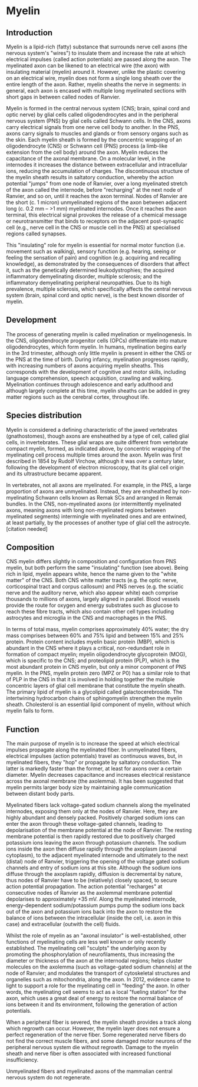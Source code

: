# Myelin

## Introduction

Myelin is a lipid-rich (fatty) substance that surrounds nerve cell axons (the nervous system's "wires") to insulate them and increase the rate at which electrical impulses (called action potentials) are passed along the axon. The myelinated axon can be likened to an electrical wire (the axon) with insulating material (myelin) around it. However, unlike the plastic covering on an electrical wire, myelin does not form a single long sheath over the entire length of the axon. Rather, myelin sheaths the nerve in segments: in general, each axon is encased with multiple long myelinated sections with short gaps in between called nodes of Ranvier.

Myelin is formed in the central nervous system (CNS; brain, spinal cord and optic nerve) by glial cells called oligodendrocytes and in the peripheral nervous system (PNS) by glial cells called Schwann cells. In the CNS, axons carry electrical signals from one nerve cell body to another. In the PNS, axons carry signals to muscles and glands or from sensory organs such as the skin. Each myelin sheath is formed by the concentric wrapping of an oligodendrocyte (CNS) or Schwann cell (PNS) process (a limb-like extension from the cell body) around the axon. Myelin reduces the capacitance of the axonal membrane. On a molecular level, in the internodes it increases the distance between extracellular and intracellular ions, reducing the accumulation of charges. The discontinuous structure of the myelin sheath results in saltatory conduction, whereby the action potential "jumps" from one node of Ranvier, over a long myelinated stretch of the axon called the internode, before "recharging" at the next node of Ranvier, and so on, until it reaches the axon terminal. Nodes of Ranvier are the short (c. 1 micron) unmyelinated regions of the axon between adjacent long (c. 0.2 mm – >1 mm) myelinated internodes. Once it reaches the axon terminal, this electrical signal provokes the release of a chemical message or neurotransmitter that binds to receptors on the adjacent post-synaptic cell (e.g., nerve cell in the CNS or muscle cell in the PNS) at specialised regions called synapses.

This "insulating" role for myelin is essential for normal motor function (i.e. movement such as walking), sensory function (e.g. hearing, seeing or feeling the sensation of pain) and cognition (e.g. acquiring and recalling knowledge), as demonstrated by the consequences of disorders that affect it, such as the genetically determined leukodystrophies; the acquired inflammatory demyelinating disorder, multiple sclerosis; and the inflammatory demyelinating peripheral neuropathies. Due to its high prevalence, multiple sclerosis, which specifically affects the central nervous system (brain, spinal cord and optic nerve), is the best known disorder of myelin.

## Development

The process of generating myelin is called myelination or myelinogenesis. In the CNS, oligodendrocyte progenitor cells (OPCs) differentiate into mature oligodendrocytes, which form myelin. In humans, myelination begins early in the 3rd trimester, although only little myelin is present in either the CNS or the PNS at the time of birth. During infancy, myelination progresses rapidly, with increasing numbers of axons acquiring myelin sheaths. This corresponds with the development of cognitive and motor skills, including language comprehension, speech acquisition, crawling and walking. Myelination continues through adolescence and early adulthood and although largely complete at this time, myelin sheaths can be added in grey matter regions such as the cerebral cortex, throughout life.

## Species distribution

Myelin is considered a defining characteristic of the jawed vertebrates (gnathostomes), though axons are ensheathed by a type of cell, called glial cells, in invertebrates. These glial wraps are quite different from vertebrate compact myelin, formed, as indicated above, by concentric wrapping of the myelinating cell process multiple times around the axon. Myelin was first described in 1854 by Rudolf Virchow, although it was over a century later, following the development of electron microscopy, that its glial cell origin and its ultrastructure became apparent.

In vertebrates, not all axons are myelinated. For example, in the PNS, a large proportion of axons are unmyelinated. Instead, they are ensheathed by non-myelinating Schwann cells known as Remak SCs and arranged in Remak bundles. In the CNS, non-myelinated axons (or intermittently myelinated axons, meaning axons with long non-myelinated regions between myelinated segments) intermingle with myelinated ones and are entwined, at least partially, by the processes of another type of glial cell the astrocyte.[citation needed]

## Composition

CNS myelin differs slightly in composition and configuration from PNS myelin, but both perform the same "insulating" function (see above). Being rich in lipid, myelin appears white, hence the name given to the "white matter" of the CNS. Both CNS white matter tracts (e.g. the optic nerve, corticospinal tract and corpus callosum) and PNS nerves (e.g. the sciatic nerve and the auditory nerve, which also appear white) each comprise thousands to millions of axons, largely aligned in parallel. Blood vessels provide the route for oxygen and energy substrates such as glucose to reach these fibre tracts, which also contain other cell types including astrocytes and microglia in the CNS and macrophages in the PNS.

In terms of total mass, myelin comprises approximately 40% water; the dry mass comprises between 60% and 75% lipid and between 15% and 25% protein. Protein content includes myelin basic protein (MBP), which is abundant in the CNS where it plays a critical, non-redundant role in formation of compact myelin; myelin oligodendrocyte glycoprotein (MOG), which is specific to the CNS; and proteolipid protein (PLP), which is the most abundant protein in CNS myelin, but only a minor component of PNS myelin. In the PNS, myelin protein zero (MPZ or P0) has a similar role to that of PLP in the CNS in that it is involved in holding together the multiple concentric layers of glial cell membrane that constitute the myelin sheath. The primary lipid of myelin is a glycolipid called galactocerebroside. The intertwining hydrocarbon chains of sphingomyelin strengthen the myelin sheath. Cholesterol is an essential lipid component of myelin, without which myelin fails to form.

## Function

The main purpose of myelin is to increase the speed at which electrical impulses propagate along the myelinated fiber. In unmyelinated fibers, electrical impulses (action potentials) travel as continuous waves, but, in myelinated fibers, they "hop" or propagate by saltatory conduction. The latter is markedly faster than the former, at least for axons over a certain diameter. Myelin decreases capacitance and increases electrical resistance across the axonal membrane (the axolemma). It has been suggested that myelin permits larger body size by maintaining agile communication between distant body parts.

Myelinated fibers lack voltage-gated sodium channels along the myelinated internodes, exposing them only at the nodes of Ranvier. Here, they are highly abundant and densely packed. Positively charged sodium ions can enter the axon through these voltage-gated channels, leading to depolarisation of the membrane potential at the node of Ranvier. The resting membrane potential is then rapidly restored due to positively charged potassium ions leaving the axon through potassium channels. The sodium ions inside the axon then diffuse rapidly through the axoplasm (axonal cytoplasm), to the adjacent myelinated internode and ultimately to the next (distal) node of Ranvier, triggering the opening of the voltage gated sodium channels and entry of sodium ions at this site. Although the sodium ions diffuse through the axoplasm rapidly, diffusion is decremental by nature, thus nodes of Ranvier have to be (relatively) closely spaced, to secure action potential propagation. The action potential "recharges" at consecutive nodes of Ranvier as the axolemmal membrane potential depolarises to approximately +35 mV. Along the myelinated internode, energy-dependent sodium/potassium pumps pump the sodium ions back out of the axon and potassium ions back into the axon to restore the balance of ions between the intracellular (inside the cell, i.e. axon in this case) and extracellular (outwith the cell) fluids.

Whilst the role of myelin as an "axonal insulator" is well-established, other functions of myelinating cells are less well known or only recently established. The myelinating cell "sculpts" the underlying axon by promoting the phosphorylation of neurofilaments, thus increasing the diameter or thickness of the axon at the internodal regions; helps cluster molecules on the axolemma (such as voltage-gated sodium channels) at the node of Ranvier; and modulates the transport of cytoskeletal structures and organelles such as mitochondria, along the axon. In 2012, evidence came to light to support a role for the myelinating cell in "feeding" the axon. In other words, the myelinating cell seems to act as a local "fueling station" for the axon, which uses a great deal of energy to restore the normal balance of ions between it and its environment, following the generation of action potentials.

When a peripheral fiber is severed, the myelin sheath provides a track along which regrowth can occur. However, the myelin layer does not ensure a perfect regeneration of the nerve fiber. Some regenerated nerve fibers do not find the correct muscle fibers, and some damaged motor neurons of the peripheral nervous system die without regrowth. Damage to the myelin sheath and nerve fiber is often associated with increased functional insufficiency.

Unmyelinated fibers and myelinated axons of the mammalian central nervous system do not regenerate.